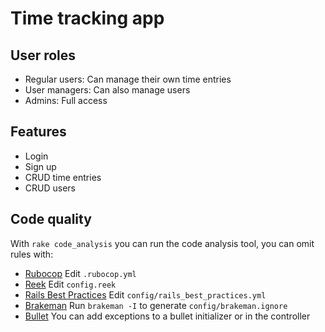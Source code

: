 # Time tracking app

## User roles
- Regular users: Can manage their own time entries
- User managers: Can also manage users
- Admins: Full access

## Features
- Login
- Sign up
- CRUD time entries
- CRUD users

## Code quality

With `rake code_analysis` you can run the code analysis tool, you can omit rules with:

- [Rubocop](https://github.com/bbatsov/rubocop/blob/master/config/default.yml) Edit `.rubocop.yml`
- [Reek](https://github.com/troessner/reek#configuration-file) Edit `config.reek`
- [Rails Best Practices](https://github.com/flyerhzm/rails_best_practices#custom-configuration) Edit `config/rails_best_practices.yml`
- [Brakeman](https://github.com/presidentbeef/brakeman) Run `brakeman -I` to generate `config/brakeman.ignore`
- [Bullet](https://github.com/flyerhzm/bullet#whitelist) You can add exceptions to a bullet initializer or in the controller
